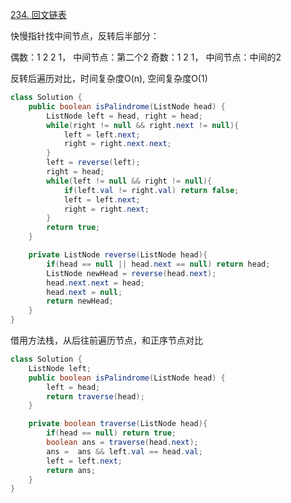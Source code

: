 [234. 回文链表](https://leetcode.cn/problems/palindrome-linked-list/)

快慢指针找中间节点，反转后半部分：

偶数：1 2 2 1， 中间节点：第二个2
奇数：1 2 1， 中间节点：中间的2

反转后遍历对比，时间复杂度O(n), 空间复杂度O(1)

```java
class Solution {
    public boolean isPalindrome(ListNode head) {
        ListNode left = head, right = head;
        while(right != null && right.next != null){
            left = left.next;
            right = right.next.next;
        }
        left = reverse(left);
        right = head;
        while(left != null && right != null){
            if(left.val != right.val) return false;
            left = left.next;
            right = right.next;
        }
        return true;
    }

    private ListNode reverse(ListNode head){
        if(head == null || head.next == null) return head;
        ListNode newHead = reverse(head.next);
        head.next.next = head;
        head.next = null;
        return newHead;
    }
}
```

借用方法栈，从后往前遍历节点，和正序节点对比

```java
class Solution {
    ListNode left;
    public boolean isPalindrome(ListNode head) {
        left = head;
        return traverse(head);
    }

    private boolean traverse(ListNode head){
        if(head == null) return true;
        boolean ans = traverse(head.next);
        ans =  ans && left.val == head.val;
        left = left.next;
        return ans;
    }
}
```